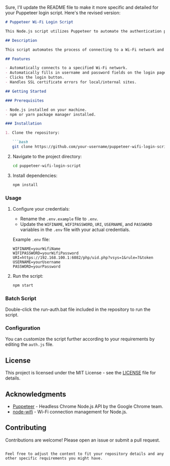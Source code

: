 Sure, I'll update the README file to make it more specific and detailed for your Puppeteer login script. Here's the revised version:

```markdown
# Puppeteer Wi-Fi Login Script

This Node.js script utilizes Puppeteer to automate the authentication process for a Wi-Fi portal.

## Description

This script automates the process of connecting to a Wi-Fi network and logging into a Wi-Fi authentication portal using Puppeteer, a headless browser automation tool. It fills out the username and password fields and clicks the login button.

## Features

- Automatically connects to a specified Wi-Fi network.
- Automatically fills in username and password fields on the login page.
- Clicks the login button.
- Handles SSL certificate errors for local/internal sites.

## Getting Started

### Prerequisites

- Node.js installed on your machine.
- npm or yarn package manager installed.

### Installation

1. Clone the repository:

   ```bash
   git clone https://github.com/your-username/puppeteer-wifi-login-script.git
   ```

2. Navigate to the project directory:

   ```bash
   cd puppeteer-wifi-login-script
   ```

3. Install dependencies:

   ```bash
   npm install
   ```

### Usage

1. Configure your credentials:

   - Rename the `.env.example` file to `.env`.
   - Update the `WIFINAME`, `WIFIPASSWORD`, `URI`, `USERNAME`, and `PASSWORD` variables in the `.env` file with your actual credentials.

   Example `.env` file:

   ```plaintext
   WIFINAME=yourWifiName
   WIFIPASSWORD=yourWifiPassword
   URI=https://192.168.100.1:6082/php/uid.php?vsys=1&rule=7&token
   USERNAME=yourUsername
   PASSWORD=yourPassword
   ```

2. Run the script:

   ```bash
   npm start
   ```

### Batch Script

Double-click the run-auth.bat file included in the repository to run the script.

### Configuration

You can customize the script further according to your requirements by editing the `auth.js` file.

## License

This project is licensed under the MIT License - see the [LICENSE](LICENSE) file for details.

## Acknowledgments

- [Puppeteer](https://github.com/puppeteer/puppeteer) - Headless Chrome Node.js API by the Google Chrome team.
- [node-wifi](https://github.com/friedrith/node-wifi) - Wi-Fi connection management for Node.js.

## Contributing

Contributions are welcome! Please open an issue or submit a pull request.
```

Feel free to adjust the content to fit your repository details and any other specific requirements you might have.